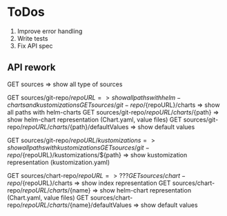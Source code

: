 # ToDos

1. Improve error handling
2. Write tests
3. Fix API spec

## API rework

GET   sources                                                           => show all type of sources

GET   sources/git-repo/${repoURL}                                       => show all paths with helm-charts and kustomizations
GET   sources/git-repo/${repoURL}/charts                                => show all paths with helm-charts
GET   sources/git-repo/${repoURL}/charts/${path}                        => show helm-chart representation (Chart.yaml, value files)
GET   sources/git-repo/${repoURL}/charts/${path}/defaultValues          => show default values

GET   sources/git-repo/${repoURL}/kustomizations                        => show all paths with kustomizations
GET   sources/git-repo/${repoURL}/kustomizations/${path}                => show kustomization representation (kustomization.yaml)

GET   sources/chart-repo/${repoURL}                                     => ???
GET   sources/chart-repo/${repoURL}/charts                              => show index representation
GET   sources/chart-repo/${repoURL}/charts/${name}                      => show helm-chart representation (Chart.yaml, value files)
GET   sources/chart-repo/${repoURL}/charts/${name}/defaultValues        => show default values
